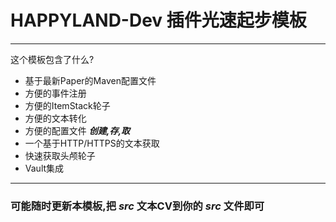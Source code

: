 # HAPPYLAND-Dev 插件光速起步模板
---

这个模板包含了什么?

- 基于最新Paper的Maven配置文件
- 方便的事件注册
- 方便的ItemStack轮子
- 方便的文本转化
- 方便的配置文件 ***创建,存,取***
- 一个基于HTTP/HTTPS的文本获取
- 快速获取头颅轮子
- Vault集成

---

### 可能随时更新本模板,把 ***src*** 文本CV到你的 ***src*** 文件即可
